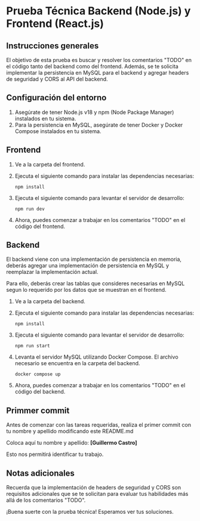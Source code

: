 # Prueba Técnica Backend (Node.js) y Frontend (React.js)

## Instrucciones generales

El objetivo de esta prueba es buscar y resolver los comentarios "TODO" en el código tanto del backend como del frontend. Además, se te solicita implementar la persistencia en MySQL para el backend y agregar headers de seguridad y CORS al API del backend.

## Configuración del entorno

1. Asegúrate de tener Node.js v18 y npm (Node Package Manager) instalados en tu sistema.
2. Para la persistencia en MySQL, asegúrate de tener Docker y Docker Compose instalados en tu sistema.

## Frontend

1. Ve a la carpeta del frontend.
2. Ejecuta el siguiente comando para instalar las dependencias necesarias:
    
    ```
    npm install
    ```
3. Ejecuta el siguiente comando para levantar el servidor de desarrollo:

    ```
    npm run dev
    ```
4. Ahora, puedes comenzar a trabajar en los comentarios "TODO" en el código del frontend.

## Backend
El backend viene con una implementación de persistencia en memoria, deberás agregar una implementación de persistencia en MySQL y reemplazar la implementación actual.

Para ello, deberás crear las tablas que consideres necesarias en MySQL segun lo requerido por los
datos que se muestran en el frontend.

1. Ve a la carpeta del backend.
2. Ejecuta el siguiente comando para instalar las dependencias necesarias:

    ```
    npm install
    ```
3. Ejecuta el siguiente comando para levantar el servidor de desarrollo:

    ```
    npm run start
    ```

4. Levanta el servidor MySQL utilizando Docker Compose. El archivo necesario se encuentra en la carpeta del backend.

    ```
    docker compose up
    ```

4. Ahora, puedes comenzar a trabajar en los comentarios "TODO" en el código del backend.

## Primmer commit

Antes de comenzar con las tareas requeridas, realiza el primer commit con tu nombre y apellido modificando este README.md

Coloca aquí tu nombre y apellido: **[Guillermo Castro]**

Esto nos permitirá identificar tu trabajo.

## Notas adicionales
Recuerda que la implementación de headers de seguridad y CORS son requisitos adicionales que se te solicitan para evaluar tus habilidades más allá de los comentarios "TODO".

¡Buena suerte con la prueba técnica! Esperamos ver tus soluciones.
